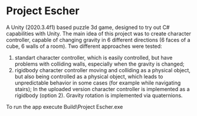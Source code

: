 # Project Escher
A Unity (2020.3.4f1) based puzzle 3d game, designed to try out C# capabilities with Unity.
The main idea of this project was to create character controller, capable of changing gravity in 6 different directions (6 faces of a cube, 6 walls of a room).
Two different approaches were tested:
1. standart character controller, which is easily controlled, but have problems with colliding walls, especially when the gravity is changed;
2. rigidbody character controller moving and colliding as a physical object, but also being controlled as a physical object, which leads to unpredictable behavior in some cases (for example while navigating stairs);
In the uploaded version character controller is implemented as a rigidbody (option 2).
Gravity rotation is implemented via quaternions. 

To run the app execute Build\Project Escher.exe
